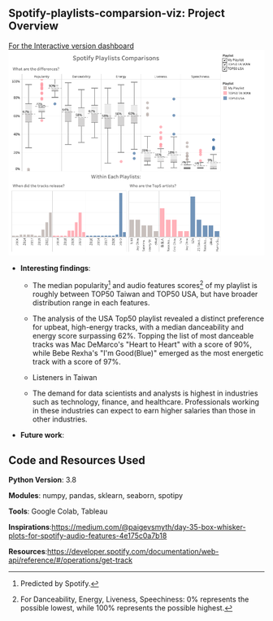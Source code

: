 ## Spotify-playlists-comparsion-viz: Project Overview

[For the Interactive version dashboard](https://public.tableau.com/app/profile/jake6334/viz/spotify_playlists_workbook/Dashboard1)
![alt text](https://github.com/YunlouTeng/Spotify-playlists-comparsion-viz/blob/main/Dashboard%201.png)

* **Interesting findings**:

  * The median popularity[^1] and audio features scores[^2] of my playlist is roughly between TOP50 Taiwan and TOP50 USA, but have broader distribution range in each features.
  
  * The analysis of the USA Top50 playlist revealed a distinct preference for upbeat, high-energy tracks, with a median danceability and energy score surpassing 62%. Topping the list of most danceable tracks was Mac DeMarco's "Heart to Heart" with a score of 90%, while Bebe Rexha's "I'm Good(Blue)" emerged as the most energetic track with a score of 97%.
  
  * Listeners in Taiwan
  
  
  
  * The demand for data scientists and analysts is highest in industries such as technology, finance, and healthcare. Professionals working in these industries can expect to earn higher salaries than those in other industries.

[^1]: Predicted by Spotify.
[^2]: For Danceability, Energy, Liveness, Speechiness: 0% represents the possible lowest, while 100% represents the possible highest.
* **Future work**: 


## Code and Resources Used

**Python Version**: 3.8

**Modules**: numpy, pandas, sklearn, seaborn, spotipy

**Tools**: Google Colab, Tableau

**Inspirations**:https://medium.com/@paigevsmyth/day-35-box-whisker-plots-for-spotify-audio-features-4e175c0a7b18

**Resources**:https://developer.spotify.com/documentation/web-api/reference/#/operations/get-track



